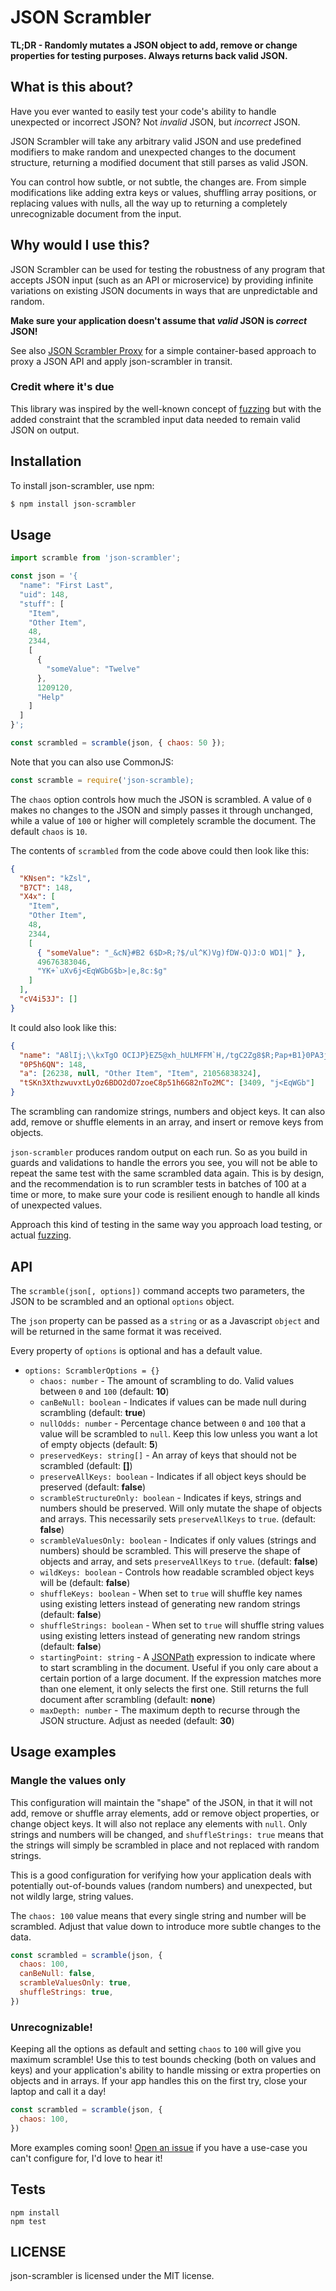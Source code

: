 # JSON Scrambler

**TL;DR - Randomly mutates a JSON object to add, remove or change properties for testing purposes. Always returns back valid JSON.**

## What is this about?

Have you ever wanted to easily test your code's ability to handle unexpected or incorrect JSON? Not _invalid_ JSON, but _incorrect_ JSON.

JSON Scrambler will take any arbitrary valid JSON and use predefined modifiers to make random and unexpected changes to the document structure, returning a modified document that still parses as valid JSON.

You can control how subtle, or not subtle, the changes are. From simple modifications like adding extra keys or values, shuffling array positions, or replacing values with nulls, all the way up to returning a completely unrecognizable document from the input.

## Why would I use this?

JSON Scrambler can be used for testing the robustness of any program that accepts JSON input (such as an API or microservice) by providing infinite variations on existing JSON documents in ways that are unpredictable and random.

**Make sure your application doesn't assume that _valid_ JSON is _correct_ JSON!**

See also [JSON Scrambler Proxy](https://github.com/sbarre/json-scrambler-proxy) for a simple container-based approach to proxy a JSON API and apply json-scrambler in transit.

### Credit where it's due

This library was inspired by the well-known concept of [fuzzing](https://en.wikipedia.org/wiki/Fuzzing) but with the added constraint that the scrambled input data needed to remain valid JSON on output.

## Installation

To install json-scrambler, use npm:

```bash
$ npm install json-scrambler
```

## Usage

```javascript
import scramble from 'json-scrambler';

const json = '{
  "name": "First Last",
  "uid": 148,
  "stuff": [
    "Item",
    "Other Item",
    48,
    2344,
    [
      {
        "someValue": "Twelve"
      },
      1209120,
      "Help"
    ]
  ]
}';

const scrambled = scramble(json, { chaos: 50 });
```

Note that you can also use CommonJS:

```javascript
const scramble = require('json-scramble);
```

The `chaos` option controls how much the JSON is scrambled. A value of `0` makes no changes to the JSON and simply passes it through unchanged, while a value of `100` or higher will completely scramble the document. The default `chaos` is `10`.

The contents of `scrambled` from the code above could then look like this:

```json
{
  "KNsen": "kZsl",
  "B7CT": 148,
  "X4x": [
    "Item",
    "Other Item",
    48,
    2344,
    [
      { "someValue": "_&cN}#B2 6$D>R;?$/ul^K)Vg)fDW-Q)J:O WD1|" },
      49676383046,
      "YK+`uXv6j<EqWGbG$b>|e,8c:$g"
    ]
  ],
  "cV4i53J": []
}
```

It could also look like this:

```json
{
  "name": "A8lIj;\\kxTgO OCIJP}EZ5@xh_hULMFFM`H,/tgC2Zg8$R;Pap+B1}0PA3jF~q7\\~Q|nD7=P0nMd<vbOCHrQwU(,!}IPyeM{9~s(w-.8CBq}PO2/bnNp;R.piXf6K84X]ADb626^ITi~c^x:9[oS3:mei=\\uE*Ai-}uPMj}L`Q0C`\\QMnj=PG>~t+mRx91y5]D!k-KN%:-` >1i#6Va[Xl?1TwaC)%4/br#H9.4,:OmH +V](kA%Y!CP=g5#=4)`YlXwf/O2Ci(@Xh{Sk=5e/7od*NOP2`^KhhzRGuVP8ry$_80tu1i3&USiZ03sE[5K|1O4SIm<kSQ(~NY%5Oyfo,9j,wlvUuZ1`Y#)q{,D&Ff~nv{]DCe^esvu9yc`NvodohFAOV>%UQ%q:4}Q*]k?q0fhn][<1( /}&Zh`M&r\\%?Lj8?mrVzF#)-D6av S5X+JBG3 ;!B:7YOc!jKG$/BJ^MI9Yj_)0o~`1bxzq}i#tG:(/D?hZ`^/*5*Vhs%N6JO.bD(VXSh.V)Kva[@<`W5<\\KI_xt}Dcq6hogfYWUB4-%ggH8`.b2Wq>jt>6~To/[yK*h2<PP6`w>qXEdaa|c%y8X! =\\48/p< d[hC.#N2C9b|2k4!C7c%.Z\\\\%@6f -#IN CnABLWvB(^wWl.0c3EtWS0=3&%ky&C4|{?8QL;WPTm$L oB1^Djl(0{5m9v9XrP=*LoR,S#~6HR~9]O+4=L`Ab1BWR I4rV<>2l^7teRm3i9357p=LkF#Jp;w7=}j]eh`qI&,0\\m\\9twH*=yy:aA<Pgk<W`WUCSZVqg+prP*/fenED[R#g+N2:C(&(7>=u4b:uLlp4=J?N(CK[#{zJVNaeL6v kSo:gC*%ZSLt{:~VkTU}!~#ydx_P+vXTgN,Fow",
  "0P5h6QN": 148,
  "a": [26238, null, "Other Item", "Item", 21056838324],
  "tSKn3XthzwuvxtLyOz6BDO2dO7zoeC8p51h6G82nTo2MC": [3409, "j<EqWGb"]
}
```

The scrambling can randomize strings, numbers and object keys. It can also add, remove or shuffle elements in an array, and insert or remove keys from objects.

`json-scrambler` produces random output on each run. So as you build in guards and validations to handle the errors you see, you will not be able to repeat the same test with the same scrambled data again. This is by design, and the recommendation is to run scrambler tests in batches of 100 at a time or more, to make sure your code is resilient enough to handle all kinds of unexpected values.

Approach this kind of testing in the same way you approach load testing, or actual [fuzzing](https://en.wikipedia.org/wiki/Fuzzing).

## API

The `scramble(json[, options])` command accepts two parameters, the JSON to be scrambled and an optional `options` object.

The `json` property can be passed as a `string` or as a Javascript `object` and will be returned in the same format it was received.

Every property of `options` is optional and has a default value.

- `options: ScramblerOptions = {}`
  - `chaos: number` - The amount of scrambling to do. Valid values between `0` and `100` (default: **10**)
  - `canBeNull: boolean` - Indicates if values can be made null during scrambling (default: **true**)
  - `nullOdds: number` - Percentage chance between `0` and `100` that a value will be scrambled to `null`. Keep this low unless you want a lot of empty objects (default: **5**)
  - `preservedKeys: string[]` - An array of keys that should not be scrambled (default: **[]**)
  - `preserveAllKeys: boolean` - Indicates if all object keys should be preserved (default: **false**)
  - `scrambleStructureOnly: boolean` - Indicates if keys, strings and numbers should be preserved. Will only mutate the shape of objects and arrays. This necessarily sets `preserveAllKeys` to `true`. (default: **false**)
  - `scrambleValuesOnly: boolean` - Indicates if only values (strings and numbers) should be scrambled. This will preserve the shape of objects and array, and sets `preserveAllKeys` to `true`. (default: **false**)
  - `wildKeys: boolean` - Controls how readable scrambled object keys will be (default: **false**)
  - `shuffleKeys: boolean` - When set to `true` will shuffle key names using existing letters instead of generating new random strings (default: **false**)
  - `shuffleStrings: boolean` - When set to `true` will shuffle string values using existing letters instead of generating new random strings (default: **false**)
  - `startingPoint: string` - A [JSONPath]() expression to indicate where to start scrambling in the document. Useful if you only care about a certain portion of a large document. If the expression matches more than one element, it only selects the first one. Still returns the full document after scrambling (default: **none**)
  - `maxDepth: number` - The maximum depth to recurse through the JSON structure. Adjust as needed (default: **30**)

## Usage examples

### Mangle the values only

This configuration will maintain the "shape" of the JSON, in that it will not add, remove or shuffle array elements, add or remove object properties, or change object keys. It will also not replace any elements with `null`. Only strings and numbers will be changed, and `shuffleStrings: true` means that the strings will simply be scrambled in place and not replaced with random strings.

This is a good configuration for verifying how your application deals with potentially out-of-bounds values (random numbers) and unexpected, but not wildly large, string values.

The `chaos: 100` value means that every single string and number will be scrambled. Adjust that value down to introduce more subtle changes to the data.

```javascript
const scrambled = scramble(json, {
  chaos: 100,
  canBeNull: false,
  scrambleValuesOnly: true,
  shuffleStrings: true,
})
```

### Unrecognizable!

Keeping all the options as default and setting `chaos` to `100` will give you maximum scramble! Use this to test bounds checking (both on values and keys) and your application's ability to handle missing or extra properties on objects and in arrays. If your app handles this on the first try, close your laptop and call it a day!

```javascript
const scrambled = scramble(json, {
  chaos: 100,
})
```

More examples coming soon! [Open an issue](https://github.com/sbarre/json-scrambler/issues/new) if you have a use-case you can't configure for, I'd love to hear it!

## Tests

```
npm install
npm test
```

## LICENSE

json-scrambler is licensed under the MIT license.
